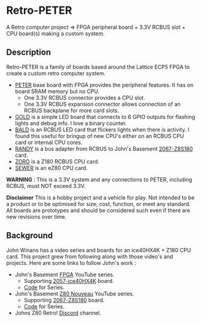 # Retro-PETER
A Retro computer project => FPGA peripheral board + 3.3V RCBUS slot + CPU board(s) making a custom system.

## Description
Retro-PETER is a family of boards based around the Lattice ECP5 FPGA to create a custom retro computer system.
* [PETER](Hardware/PETER "Peripheral ECP5 Technology and Entertainment Resource board.") base board with FPGA provides the peripheral features. It has on board SRAM memory but no CPU.
    - One 3.3V RCBUS connector provides a CPU slot.
    - One 3.3V RCBUS expansion connector allows connection of an RCBUS backplane for more card slots.
* [GOLD](Hardware/GOLD "GPIO On LED Display.") is a simple LED board that connects to 6 GPIO outputs for flashing lights and debug info. I love a binary counter.
* [BALD](Hardware/BALD "Bus Activity LED Display.") is an RCBUS LED card that flickers lights when there is activity. I found this useful for bringup of new CPU's either on an RCBUS CPU card or internal CPU cores.
* [RANDY](Hardware/RANDY "RCBUS Adapter to Nouveau Design. Yeah!") is a bus adapter from RCBUS to John's Basement [2067-Z8S180](https://github.com/johnwinans/2067-Z8S180/) card.
* [ZORO](Hardware/ZORO "Z8S180 On RCBUS Only.") is a Z180 RCBUS CPU card.
* [SEWER](Hardware/SEWER "Simple Eval With EZ80F91 on RCBUS") is an eZ80 CPU card.

**WARNING** : This is a 3.3V system and any connections to PETER, including RCBUS, must NOT exceed 3.3V.

**Disclaimer** This is a hobby project and a vehicle for play. Not intended to be a product or to be optimised for size, cost, function, or meet any standard. All boards are prototypes and should be considered such even if there are new revisions over time.

## Background
John Winans has a video series and boards for an ice40HX4K + Z180 CPU card. This project grew from following along with those video's and projects. Here are some links to follow John's work :
* John's Basement [FPGA](https://www.youtube.com/playlist?list=PL3by7evD3F52On-ws9pcdQuEL-rYbNNFB) YouTube series.
    - Supporting  [2057-ice40HX4K](https://github.com/johnwinans/2057-ICE40HX4K-TQ144-breakout) board.
    - [Code](https://github.com/johnwinans/Verilog-Examples) for Series.
* John's Basement [Z80 Nouveau](https://www.youtube.com/playlist?list=PL3by7evD3F52rUbThUNDYGxNpKFF1HCNT) YouTube series.
    - Supporting [2067-Z8S180](https://github.com/johnwinans/2067-Z8S180/) board.
    - [Code](https://github.com/johnwinans/2067-Z8S180/tree/main/fpga) for Series.
* Johns Z80 Retro! [Discord](https://discord.gg/jf73DRZvh5) channel.
